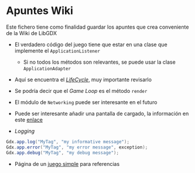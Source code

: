 # Apuntes Wiki

Este fichero tiene como finalidad guardar los apuntes que crea conveniente de la Wiki de LibGDX

* El verdadero código del juego tiene que estar en una clase que implemente el `ApplicationListener`
  * Si no todos los métodos son relevantes, se puede usar la clase `ApplicationAdapter`
* Aquí se encuentra el [*LifeCycle*](https://github.com/libgdx/libgdx/wiki/The-life-cycle), muy importante revisarlo

* Se podría decir que el *Game Loop* es el método `render`

* El módulo de `Networking` puede ser interesante en el futuro

* Puede ser interesante añadir una pantalla de cargado, la información en este [enlace](https://github.com/libgdx/libgdx/wiki/Starter-classes-%26-configuration)

* *Logging*

```java
Gdx.app.log("MyTag", "my informative message");
Gdx.app.error("MyTag", "my error message", exception);
Gdx.app.debug("MyTag", "my debug message");
```

* Página de un [juego simple](https://github.com/libgdx/libgdx/wiki/A-simple-game) para referencias
